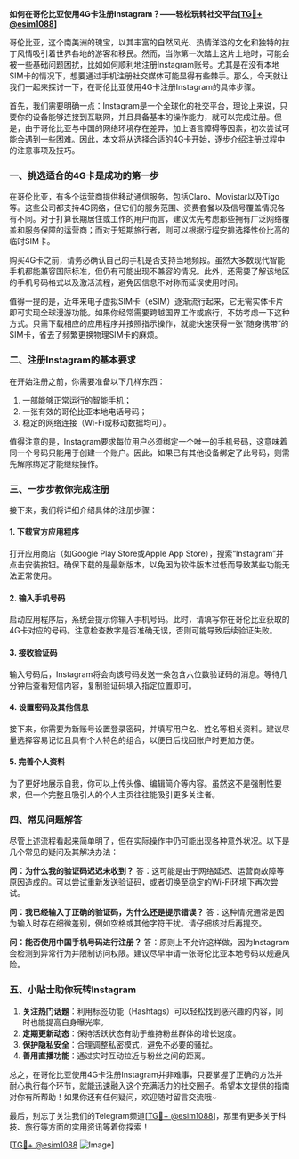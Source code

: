 **如何在哥伦比亚使用4G卡注册Instagram？——轻松玩转社交平台[[TG💪+ @esim1088](https://t.me/s/esim1088)]**

哥伦比亚，这个南美洲的瑰宝，以其丰富的自然风光、热情洋溢的文化和独特的拉丁风情吸引着世界各地的游客和移民。然而，当你第一次踏上这片土地时，可能会被一些基础问题困扰，比如如何顺利地注册Instagram账号。尤其是在没有本地SIM卡的情况下，想要通过手机注册社交媒体可能显得有些棘手。那么，今天就让我们一起来探讨一下，在哥伦比亚使用4G卡注册Instagram的具体步骤。

首先，我们需要明确一点：Instagram是一个全球化的社交平台，理论上来说，只要你的设备能够连接到互联网，并且具备基本的操作能力，就可以完成注册。但是，由于哥伦比亚与中国的网络环境存在差异，加上语言障碍等因素，初次尝试可能会遇到一些困难。因此，本文将从选择合适的4G卡开始，逐步介绍注册过程中的注意事项及技巧。

### 一、挑选适合的4G卡是成功的第一步

在哥伦比亚，有多个运营商提供移动通信服务，包括Claro、Movistar以及Tigo等。这些公司都支持4G网络，但它们的服务范围、资费套餐以及信号覆盖情况各有不同。对于打算长期居住或工作的用户而言，建议优先考虑那些拥有广泛网络覆盖和服务保障的运营商；而对于短期旅行者，则可以根据行程安排选择性价比高的临时SIM卡。

购买4G卡之前，请务必确认自己的手机是否支持当地频段。虽然大多数现代智能手机都能兼容国际标准，但仍有可能出现不兼容的情况。此外，还需要了解该地区的手机号码格式以及激活流程，避免因信息不对称而延误使用时间。

值得一提的是，近年来电子虚拟SIM卡（eSIM）逐渐流行起来，它无需实体卡片即可实现全球漫游功能。如果你经常需要跨越国界工作或旅行，不妨考虑一下这种方式。只需下载相应的应用程序并按照指示操作，就能快速获得一张“随身携带”的SIM卡，省去了频繁更换物理SIM卡的麻烦。

### 二、注册Instagram的基本要求

在开始注册之前，你需要准备以下几样东西：
1. 一部能够正常运行的智能手机；
2. 一张有效的哥伦比亚本地电话号码；
3. 稳定的网络连接（Wi-Fi或移动数据均可）。

值得注意的是，Instagram要求每位用户必须绑定一个唯一的手机号码，这意味着同一个号码只能用于创建一个账户。因此，如果已有其他设备绑定了此号码，则需先解除绑定才能继续操作。

### 三、一步步教你完成注册

接下来，我们将详细介绍具体的注册步骤：

#### 1. 下载官方应用程序
打开应用商店（如Google Play Store或Apple App Store），搜索“Instagram”并点击安装按钮。确保下载的是最新版本，以免因为软件版本过低而导致某些功能无法正常使用。

#### 2. 输入手机号码
启动应用程序后，系统会提示你输入手机号码。此时，请填写你在哥伦比亚获取的4G卡对应的号码。注意检查数字是否准确无误，否则可能导致后续验证失败。

#### 3. 接收验证码
输入号码后，Instagram将会向该号码发送一条包含六位数验证码的消息。等待几分钟后查看短信内容，复制验证码填入指定位置即可。

#### 4. 设置密码及其他信息
接下来，你需要为新账号设置登录密码，并填写用户名、姓名等相关资料。建议尽量选择容易记忆且具有个人特色的组合，以便日后找回账户时更加方便。

#### 5. 完善个人资料
为了更好地展示自我，你可以上传头像、编辑简介等内容。虽然这不是强制性要求，但一个完整且吸引人的个人主页往往能吸引更多关注者。

### 四、常见问题解答

尽管上述流程看起来简单明了，但在实际操作中仍可能出现各种意外状况。以下是几个常见的疑问及其解决办法：

**问：为什么我的验证码迟迟未收到？**
答：这可能是由于网络延迟、运营商故障等原因造成的。可以尝试重新发送验证码，或者切换至稳定的Wi-Fi环境下再次尝试。

**问：我已经输入了正确的验证码，为什么还是提示错误？**
答：这种情况通常是因为输入时存在细微差别，例如空格或其他字符干扰。请仔细核对后再提交。

**问：能否使用中国手机号码进行注册？**
答：原则上不允许这样做，因为Instagram会检测到异常行为并限制访问权限。建议尽早申请一张哥伦比亚本地号码以规避风险。

### 五、小贴士助你玩转Instagram

1. **关注热门话题**：利用标签功能（Hashtags）可以轻松找到感兴趣的内容，同时也能提高自身曝光率。
2. **定期更新动态**：保持活跃状态有助于维持粉丝群体的增长速度。
3. **保护隐私安全**：合理调整私密模式，避免不必要的骚扰。
4. **善用直播功能**：通过实时互动拉近与粉丝之间的距离。

总之，在哥伦比亚使用4G卡注册Instagram并非难事，只要掌握了正确的方法并耐心执行每个环节，就能迅速融入这个充满活力的社交圈子。希望本文提供的指南对你有所帮助！如果你还有任何疑问，欢迎随时留言交流哦~

最后，别忘了关注我们的Telegram频道[[TG💪+ @esim1088](https://t.me/s/esim1088)]，那里有更多关于科技、旅行等方面的实用资讯等着你探索！

[[TG💪+ @esim1088](https://t.me/s/esim1088) ![Image](https://i.postimg.cc/4NQfJmqS/Snipaste-2025-05-13-00-14-12.png)]
